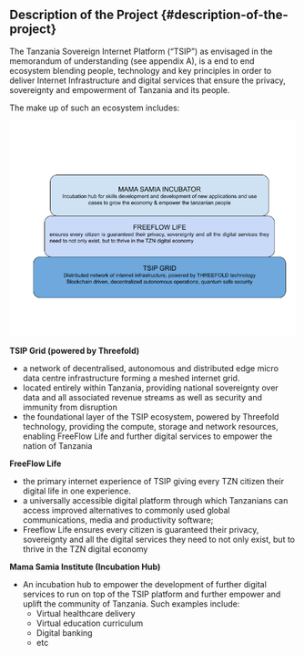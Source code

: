## Description of the Project {#description-of-the-project}

The Tanzania Sovereign Internet Platform (“TSIP”) as envisaged in the memorandum of understanding (see appendix A), is a end to end ecosystem blending people, technology and key principles in order to deliver Internet Infrastructure and digital services that ensure the privacy, sovereignty and empowerment of Tanzania and its people. 

The make up of such an ecosystem includes:

![ecosystem](./img/ecosystem.png)

**TSIP Grid (powered by Threefold)**



* a network of decentralised, autonomous and distributed edge micro data centre infrastructure forming a meshed internet grid.
* located entirely within Tanzania, providing national sovereignty over data and all associated revenue streams as well as security and immunity from disruption
* the foundational layer of the TSIP ecosystem, powered by Threefold technology, providing the compute, storage and network resources, enabling FreeFlow Life and further digital services to empower the nation of Tanzania

**FreeFlow Life**

* the primary internet experience of TSIP giving every TZN citizen their digital life in one experience. 
* a universally accessible digital platform through which Tanzanians can access improved alternatives to commonly used global communications, media and productivity software;
* Freeflow Life ensures every citizen is guaranteed their privacy, sovereignty and all the digital services they need to not only exist, but to thrive in the TZN digital economy 

**Mama Samia Institute (Incubation Hub)**

* An incubation hub to empower the development of further digital services to run on top of the TSIP platform and further empower and uplift the community of Tanzania.  Such examples include:
    * Virtual healthcare delivery
    * Virtual education curriculum
    * Digital banking
    * etc

